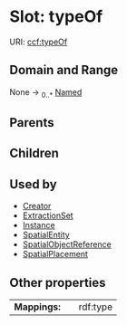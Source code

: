 
# Slot: typeOf




URI: [ccf:typeOf](http://purl.org/ccf/typeOf)


## Domain and Range

None &#8594;  <sub>0..\*</sub> [Named](Named.md)

## Parents


## Children


## Used by

 * [Creator](Creator.md)
 * [ExtractionSet](ExtractionSet.md)
 * [Instance](Instance.md)
 * [SpatialEntity](SpatialEntity.md)
 * [SpatialObjectReference](SpatialObjectReference.md)
 * [SpatialPlacement](SpatialPlacement.md)

## Other properties

|  |  |  |
| --- | --- | --- |
| **Mappings:** | | rdf:type |


